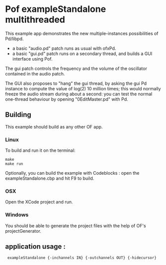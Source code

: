 # Pof exampleStandalone multithreaded

This example app demonstrates the new multiple-instances possibilities of Pd/libpd.

- a basic "audio.pd" patch runs as usual with ofxPd.
- a basic "gui.pd" patch runs on a secondary thread, and builds a GUI interface using Pof.


The gui patch controls the frequency and the volume of the oscillator contained in the audio patch.

The GUI also proposes to "hang" the gui thread, by asking the gui Pd instance to compute the value of log(2) 10 million times;
this would normally freeze the audio stream during about a second: 
you can test the normal one-thread behaviour by opening "0EditMaster.pd" with Pd.


## Building

This example should build as any other OF app.

### Linux

To build and run it on the terminal:

```
make
make run
```

Optionally, you can build the example with Codeblocks : open the exampleStandalone.cbp and hit F9 to build.

### OSX

Open the XCode project and run.

### Windows

You should be able to generate the project files with the help of OF's projectGenerator.


## application usage : 
```
 exampleStandalone {-inchannels IN} {-outchannels OUT} {-hidecursor}
```
 
